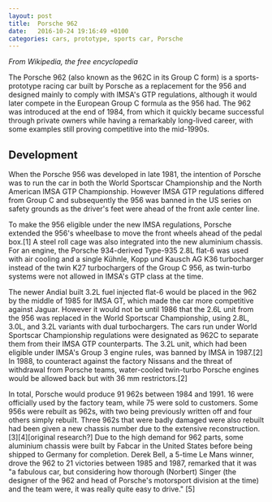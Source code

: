```yaml
---
layout: post
title:  Porsche 962
date:   2016-10-24 19:16:49 +0100
categories: cars, prototype, sports car, Porsche
---
```

_From Wikipedia, the free encyclopedia_

The Porsche 962 (also known as the 962C in its Group C form) is a sports-prototype racing car built by Porsche as a replacement for the 956 and designed mainly to comply with IMSA's GTP regulations, although it would later compete in the European Group C formula as the 956 had. The 962 was introduced at the end of 1984, from which it quickly became successful through private owners while having a remarkably long-lived career, with some examples still proving competitive into the mid-1990s.

## Development
When the Porsche 956 was developed in late 1981, the intention of Porsche was to run the car in both the World Sportscar Championship and the North American IMSA GTP Championship. However IMSA GTP regulations differed from Group C and subsequently the 956 was banned in the US series on safety grounds as the driver's feet were ahead of the front axle center line.

To make the 956 eligible under the new IMSA regulations, Porsche extended the 956's wheelbase to move the front wheels ahead of the pedal box.[1] A steel roll cage was also integrated into the new aluminium chassis. For an engine, the Porsche 934-derived Type-935 2.8L flat-6 was used with air cooling and a single Kühnle, Kopp und Kausch AG K36 turbocharger instead of the twin K27 turbochargers of the Group C 956, as twin-turbo systems were not allowed in IMSA's GTP class at the time.

The newer Andial built 3.2L fuel injected flat-6 would be placed in the 962 by the middle of 1985 for IMSA GT, which made the car more competitive against Jaguar. However it would not be until 1986 that the 2.6L unit from the 956 was replaced in the World Sportscar Championship, using 2.8L, 3.0L, and 3.2L variants with dual turbochargers. The cars run under World Sportscar Championship regulations were designated as 962C to separate them from their IMSA GTP counterparts. The 3.2L unit, which had been eligible under IMSA's Group 3 engine rules, was banned by IMSA in 1987.[2] In 1988, to counteract against the factory Nissans and the threat of withdrawal from Porsche teams, water-cooled twin-turbo Porsche engines would be allowed back but with 36 mm restrictors.[2]

In total, Porsche would produce 91 962s between 1984 and 1991. 16 were officially used by the factory team, while 75 were sold to customers. Some 956s were rebuilt as 962s, with two being previously written off and four others simply rebuilt. Three 962s that were badly damaged were also rebuilt had been given a new chassis number due to the extensive reconstruction.[3][4][original research?] Due to the high demand for 962 parts, some aluminium chassis were built by Fabcar in the United States before being shipped to Germany for completion. Derek Bell, a 5-time Le Mans winner, drove the 962 to 21 victories between 1985 and 1987, remarked that it was "a fabulous car, but considering how thorough (Norbert) Singer (the designer of the 962 and head of Porsche's motorsport division at the time) and the team were, it was really quite easy to drive." [5]
